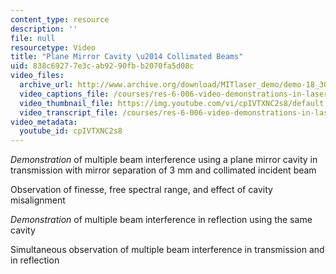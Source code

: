 ```yaml
---
content_type: resource
description: ''
file: null
resourcetype: Video
title: "Plane Mirror Cavity \u2014 Collimated Beams"
uid: 838c6927-7e3c-ab92-90fb-b2070fa5d08c
video_files:
  archive_url: http://www.archive.org/download/MITlaser_demo/demo-18_300k.mp4
  video_captions_file: /courses/res-6-006-video-demonstrations-in-lasers-and-optics-spring-2008/f18ebdf2667a5e92bebc63a70367e7a1_cpIVTXNC2s8.vtt
  video_thumbnail_file: https://img.youtube.com/vi/cpIVTXNC2s8/default.jpg
  video_transcript_file: /courses/res-6-006-video-demonstrations-in-lasers-and-optics-spring-2008/460bbc9649a2d00f59d002b027d074eb_cpIVTXNC2s8.pdf
video_metadata:
  youtube_id: cpIVTXNC2s8
---
```


_Demonstration_ of multiple beam interference using a plane mirror cavity in transmission with mirror separation of 3 mm and collimated incident beam

Observation of finesse, free spectral range, and effect of cavity misalignment

_Demonstration_ of multiple beam interference in reflection using the same cavity

Simultaneous observation of multiple beam interference in transmission and in reflection